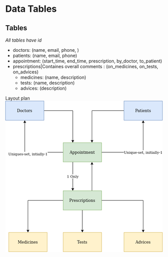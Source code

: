 # Data Tables
## Tables
*All tables have id*
* doctors: (name, email, phone, )
* patients: (name, email, phone)
* appointment: (start_time, end_time, prescription, by_doctor, to_patient)
* prescriptions|Containes overall comments : (on_medicines, on_tests, on_advices)
    * medicines: (name, description)
    * tests: (name, description)
    * advices: (description)

Layout plan<br>
![Data-tables](./datalayout.png)